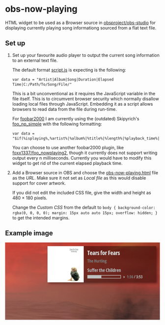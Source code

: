 # obs-now-playing

HTML widget to be used as a Browser source in [obsproject/obs-studio](https://github.com/obsproject/obs-studio) for displaying currently playing song informationg sourced from a flat text file.

## Set up

1. Set up your favourite audio player to output the current song information to an external text file.

   The default format [script.js](script.js) is expecting is the following:
   ```
   var data = "Artist|Album|Song|Duration|Elapsed Time|C:/Path/To/Song/File/"
   ```
   This is a bit unconventional as it requires the JavaScript variable in the file itself. This is to circumvent browser security which normally disallow loading local files through JavaScript. Embedding it as a script allows browsers to read data from the file during run-time.

   For [foobar2000](https://www.foobar2000.org/) I am currently using the (outdated) Skipyrich's [foo_np_simple](https://web.archive.org/web/20200201202714/https://skipyrich.com/wiki/Foobar2000:Now_Playing_Simple) with the following formatting:
   ```
   var data = "$if(%isplaying%,%artist%|%album%|%title%|%length%|%playback_time%|$replace($directory_path(%path%),\,/)")
   ```
   You can choose to use another foobar2000 plugin, like [foxx1337/foo_nowplaying2](https://github.com/foxx1337/foo_nowplaying2), though it currently does not support writing output every n milliseconds. Currently you would have to modify this widget to get rid of the current elapsed playback time.

3. Add a Browser source in OBS and choose the [obs-now-playing.html](obs-now-playing.html) file as the _URL_. Make sure it not set as _Local file_ as this would disable support for cover artwork.

   If you did not edit the included CSS file, give the width and height as 480 × 180 pixels.
   
   Change the _Custom CSS_ from the default to ```body { background-color: rgba(0, 0, 0, 0); margin: 15px auto auto 15px; overflow: hidden; }``` to get the intended margins.
  
## Example image

![example default output](https://github.com/Daedolon/obs-now-playing/blob/main/example-output.png?raw=true)
